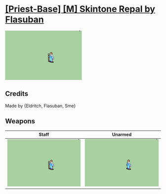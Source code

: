 # [\[Priest-Base\] \[M\] Skintone Repal by Flasuban](./)
 

<img src="./7.%20Staff%20(+Magic)/Staff_000.png" alt="[Priest-Base] [M] Skintone Repal by Flasuban standing" />

## Credits

Made by {Eldritch, Flasuban, Sme}

## Weapons
 

|Staff |Unarmed |
|  :---: | :---: |
| <img alt="Staff animation" src="./7.%20Staff%20(+Magic)/Staff.gif" /> | <img alt="Unarmed animation" src="./8.%20Unarmed/Unarmed.gif" /> |
